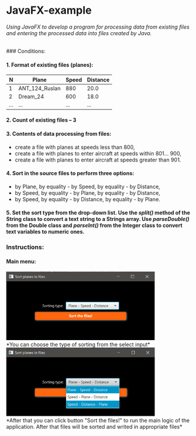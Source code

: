# JavaFX-example

_Using JavaFX to develop a program for processing data from existing files and entering the processed data into files created by Java._

<br/>
### Conditions:

#### 1. Format of existing files (planes):

N | Plane |  Speed | Distance
--- | --- | --- | ---
1 | ANT_124_Ruslan |  880 |  20.0
2 | Dream_24 | 600 | 18.0
… |... | ... | ... 

#### 2. Count of existing files – **3**

#### 3. Contents of data processing from files:

- create a file with planes at speeds less than 800,
- create a file with planes to enter aircraft at speeds within 801… 900,
- create a file with planes to enter aircraft at speeds greater than 901.

#### 4. Sort in the source files to perform three options:

- by Plane, by equality - by Speed, by equality - by Distance,
- by Speed, by equality - by Plane, by equality - by Distance,
- by Speed, by equality - by Distance, by equality - by Plane.

#### 5. Set the sort type from the drop-down list. Use the _split()_ method of the String class to convert a text string to a Strings array. Use _parseDouble()_ from the Double class and _parseInt()_ from the Integer class to convert text variables to numeric ones.


### Instructions:

#### Main menu:
<img src="main_menu.png" width="400">
<br/>
*You can choose the type of sorting from the select input*
<br/>
<img src="choose_sorting_type.png" width="400">
<br/>
*After that you can click button "Sort the files!" to run the main logic of the application. After that files will be sorted and writed in appropriate files*


